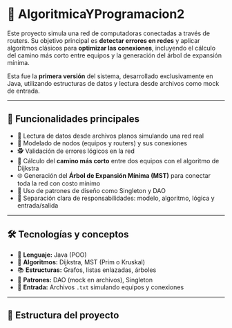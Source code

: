 # 🧠 AlgoritmicaYProgramacion2

Este proyecto simula una red de computadoras conectadas a través de routers. Su objetivo principal es **detectar errores en redes** y aplicar algoritmos clásicos para **optimizar las conexiones**, incluyendo el cálculo del camino más corto entre equipos y la generación del árbol de expansión mínima.

Esta fue la **primera versión** del sistema, desarrollado exclusivamente en Java, utilizando estructuras de datos y lectura desde archivos como mock de entrada.

---

## 🚀 Funcionalidades principales

- 📄 Lectura de datos desde archivos planos simulando una red real
- 🧱 Modelado de nodos (equipos y routers) y sus conexiones
- 🕵️ Validación de errores lógicos en la red
- 📡 Cálculo del **camino más corto** entre dos equipos con el algoritmo de Dijkstra
- 🌐 Generación del **Árbol de Expansión Mínima (MST)** para conectar toda la red con costo mínimo
- 🧠 Uso de patrones de diseño como Singleton y DAO
- 🧪 Separación clara de responsabilidades: modelo, algoritmo, lógica y entrada/salida

---

## 🛠️ Tecnologías y conceptos

- 🧠 **Lenguaje:** Java (POO)
- 🧮 **Algoritmos:** Dijkstra, MST (Prim o Kruskal)
- 📚 **Estructuras:** Grafos, listas enlazadas, árboles
- 🧰 **Patrones:** DAO (mock en archivos), Singleton
- 📂 **Entrada:** Archivos `.txt` simulando equipos y conexiones

---

## 📁 Estructura del proyecto

